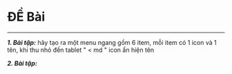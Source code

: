 # ĐỀ Bài
---
***1. Bài tập:*** hãy tạo ra một menu ngang gồm 6 item, mỗi item có 1 icon và 1 tên, khi thu nhỏ đến tablet " < md " icon ẩn hiện tên

***2. Bài tập:***
